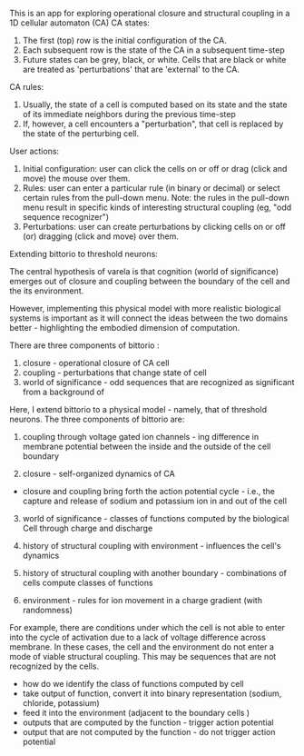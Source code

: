 

This is an app for exploring operational closure and structural coupling
in a 1D cellular automaton (CA) CA states:

1. The first (top) row is the initial configuration of the CA.
2. Each subsequent row is the state of the CA in a subsequent time-step
3. Future states can be grey, black, or white. Cells that are black or
   white are treated as 'perturbations' that are 'external' to the CA.

CA rules:

1. Usually, the state of a cell is computed based on its state and the
   state of its immediate neighbors during the previous time-step
2. If, however, a cell encounters a "perturbation", that cell is
   replaced by the state of the perturbing cell.

User actions:

1. Initial configuration: user can click the cells on or off or drag
   (click and move) the mouse over them.
2. Rules: user can enter a particular rule (in binary or decimal) or
   select certain rules from the pull-down menu. Note: the rules in the
   pull-down menu result in specific kinds of interesting structural
   coupling (eg, "odd sequence recognizer")
3. Perturbations: user can create perturbations by clicking cells on or
   off (or) dragging (click and move) over them.



Extending bittorio to threshold neurons:

The central hypothesis of varela is that cognition (world of significance)
emerges out of closure and coupling between the boundary of the cell and the its
environment.

However, implementing this physical model with more realistic biological systems
is important as it will connect the ideas between the two domains better -
highlighting the embodied dimension of computation.

There are three components of bittorio :
1) closure - operational closure of CA cell
2) coupling - perturbations that change state of cell
3) world of significance - odd sequences that are recognized as significant from a
background of

Here, I extend bittorio to a physical model - namely, that of threshold neurons.
The three components of bittorio are:

1) coupling through voltage gated ion channels - ing difference in membrane
potential between the inside and the outside of the cell boundary

2) closure - self-organized dynamics of CA

-  closure and coupling bring forth the action potential cycle - i.e., the
  capture and release of sodium and potassium ion in and out of the cell

3) world of significance - classes of functions computed by the biological Cell
through charge and discharge

4) history of structural coupling with environment - influences the cell's dynamics

5) history of structural coupling with another boundary - combinations of cells
compute classes of functions

6) environment - rules for ion movement in a charge gradient (with randomness)

For example, there are conditions under which the cell is not able to enter into
the cycle of activation due to a lack of voltage difference across membrane. In
these cases, the cell and the environment do not enter a mode of viable
structural coupling. This may be sequences that are not recognized by the cells.


- how do we identify the class of functions computed by cell
- take output of function, convert it into binary representation (sodium,
  chloride, potassium)
- feed it into the environment (adjacent to the boundary cells )
- outputs that are computed by the function - trigger action potential
- output that are not computed by the function - do not trigger action potential
